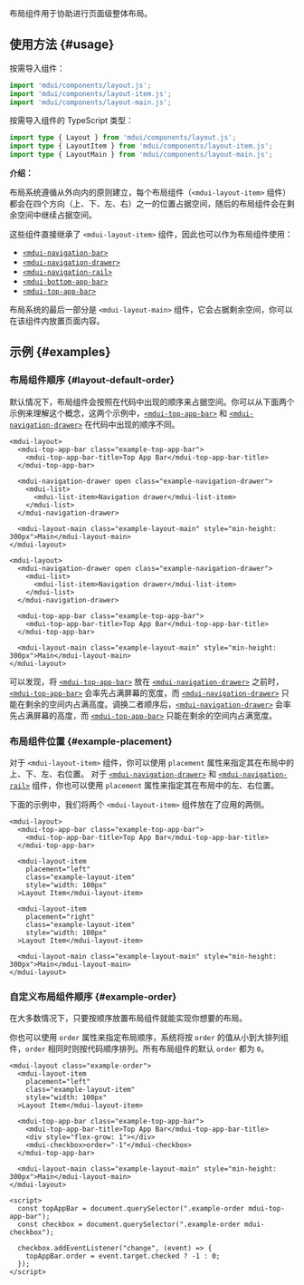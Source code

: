 布局组件用于协助进行页面级整体布局。

<style>
.example-top-app-bar {
  background-color: rgb(var(--mdui-color-surface-container));
}

.example-navigation-drawer::part(panel) {
  background-color: rgb(var(--mdui-color-surface-container-low));
}

.example-layout-item {
  background-color: rgb(var(--mdui-color-surface-container-low));
}

.example-layout-main {
  background-color: rgb(var(--mdui-color-surface-container-lowest));
}

@media (min-width: 840px) {
  .example-md-visible {
    display: none;
  }
}
</style>

## 使用方法 {#usage}

按需导入组件：

```js
import 'mdui/components/layout.js';
import 'mdui/components/layout-item.js';
import 'mdui/components/layout-main.js';
```

按需导入组件的 TypeScript 类型：

```ts
import type { Layout } from 'mdui/components/layout.js';
import type { LayoutItem } from 'mdui/components/layout-item.js';
import type { LayoutMain } from 'mdui/components/layout-main.js';
```

**介绍：**

布局系统遵循从外向内的原则建立，每个布局组件（`<mdui-layout-item>` 组件）都会在四个方向（上、下、左、右）之一的位置占据空间，随后的布局组件会在剩余空间中继续占据空间。

这些组件直接继承了 `<mdui-layout-item>` 组件，因此也可以作为布局组件使用：

* [`<mdui-navigation-bar>`](/docs/2/components/navigation-bar)
* [`<mdui-navigation-drawer>`](/docs/2/components/navigation-drawer)
* [`<mdui-navigation-rail>`](/docs/2/components/navigation-rail)
* [`<mdui-bottom-app-bar>`](/docs/2/components/bottom-app-bar)
* [`<mdui-top-app-bar>`](/docs/2/components/top-app-bar)

布局系统的最后一部分是 `<mdui-layout-main>` 组件，它会占据剩余空间，你可以在该组件内放置页面内容。

## 示例 {#examples}

### 布局组件顺序 {#layout-default-order}

默认情况下，布局组件会按照在代码中出现的顺序来占据空间。你可以从下面两个示例来理解这个概念，这两个示例中，[`<mdui-top-app-bar>`](/docs/2/components/top-app-bar) 和 [`<mdui-navigation-drawer>`](/docs/2/components/navigation-drawer) 在代码中出现的顺序不同。

<p class="example-md-visible">请在大屏显示器上查看该示例。</p>

```html,example,expandable
<mdui-layout>
  <mdui-top-app-bar class="example-top-app-bar">
    <mdui-top-app-bar-title>Top App Bar</mdui-top-app-bar-title>
  </mdui-top-app-bar>

  <mdui-navigation-drawer open class="example-navigation-drawer">
    <mdui-list>
      <mdui-list-item>Navigation drawer</mdui-list-item>
    </mdui-list>
  </mdui-navigation-drawer>

  <mdui-layout-main class="example-layout-main" style="min-height: 300px">Main</mdui-layout-main>
</mdui-layout>
```

```html,example,expandable
<mdui-layout>
  <mdui-navigation-drawer open class="example-navigation-drawer">
    <mdui-list>
      <mdui-list-item>Navigation drawer</mdui-list-item>
    </mdui-list>
  </mdui-navigation-drawer>

  <mdui-top-app-bar class="example-top-app-bar">
    <mdui-top-app-bar-title>Top App Bar</mdui-top-app-bar-title>
  </mdui-top-app-bar>

  <mdui-layout-main class="example-layout-main" style="min-height: 300px">Main</mdui-layout-main>
</mdui-layout>
```

可以发现，将 [`<mdui-top-app-bar>`](/docs/2/components/top-app-bar) 放在 [`<mdui-navigation-drawer>`](/docs/2/components/navigation-drawer) 之前时，[`<mdui-top-app-bar>`](/docs/2/components/top-app-bar) 会率先占满屏幕的宽度，而 [`<mdui-navigation-drawer>`](/docs/2/components/navigation-drawer) 只能在剩余的空间内占满高度。调换二者顺序后，[`<mdui-navigation-drawer>`](/docs/2/components/navigation-drawer) 会率先占满屏幕的高度，而 [`<mdui-top-app-bar>`](/docs/2/components/top-app-bar) 只能在剩余的空间内占满宽度。

### 布局组件位置 {#example-placement}

对于 `<mdui-layout-item>` 组件，你可以使用 `placement` 属性来指定其在布局中的上、下、左、右位置。 对于 [`<mdui-navigation-drawer>`](/docs/2/components/navigation-drawer) 和 [`<mdui-navigation-rail>`](/docs/2/components/navigation-rail) 组件，你也可以使用 `placement` 属性来指定其在布局中的左、右位置。

下面的示例中，我们将两个 `<mdui-layout-item>` 组件放在了应用的两侧。

```html,example,expandable
<mdui-layout>
  <mdui-top-app-bar class="example-top-app-bar">
    <mdui-top-app-bar-title>Top App Bar</mdui-top-app-bar-title>
  </mdui-top-app-bar>

  <mdui-layout-item
    placement="left"
    class="example-layout-item"
    style="width: 100px"
  >Layout Item</mdui-layout-item>

  <mdui-layout-item
    placement="right"
    class="example-layout-item"
    style="width: 100px"
  >Layout Item</mdui-layout-item>

  <mdui-layout-main class="example-layout-main" style="min-height: 300px">Main</mdui-layout-main>
</mdui-layout>
```

### 自定义布局组件顺序 {#example-order}

在大多数情况下，只要按顺序放置布局组件就能实现你想要的布局。

你也可以使用 `order` 属性来指定布局顺序，系统将按 `order` 的值从小到大排列组件，`order` 相同时则按代码顺序排列。所有布局组件的默认 `order` 都为 `0`。

```html,example,expandable
<mdui-layout class="example-order">
  <mdui-layout-item
    placement="left"
    class="example-layout-item"
    style="width: 100px"
  >Layout Item</mdui-layout-item>

  <mdui-top-app-bar class="example-top-app-bar">
    <mdui-top-app-bar-title>Top App Bar</mdui-top-app-bar-title>
    <div style="flex-grow: 1"></div>
    <mdui-checkbox>order="-1"</mdui-checkbox>
  </mdui-top-app-bar>

  <mdui-layout-main class="example-layout-main" style="min-height: 300px">Main</mdui-layout-main>
</mdui-layout>

<script>
  const topAppBar = document.querySelector(".example-order mdui-top-app-bar");
  const checkbox = document.querySelector(".example-order mdui-checkbox");

  checkbox.addEventListener("change", (event) => {
    topAppBar.order = event.target.checked ? -1 : 0;
  });
</script>
```
